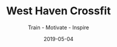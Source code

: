 ---
slug: "/testPage"
date: "2019-05-04"
template: default
type: cta_section
title: West Haven Crossfit
subtitle: Train - Motivate - Inspire
actions:
    label: Come Try Today
    url: /pricing
    style: primary
    actions_position: bottom
align: center
padding_top: large
padding_bottom: large
background_color: dark
background_image: images/whcf11.jpg
background_image_repeat: no-repeat
background_image_size: cover
background_image_opacity: 10
hero: true
---
